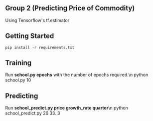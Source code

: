 Group 2 (Predicting Price of Commodity)
--------------
Using Tensorflow's tf.estimator

Getting Started
--------------
    pip install -r requirements.txt

Training
--------------
Run **school.py epochs** with the number of epochs required.\n
    python school.py 10

Predicting
--------------

Run **school_predict.py price growth_rate quarter**\n
    python school_predict.py 26 33. 3


